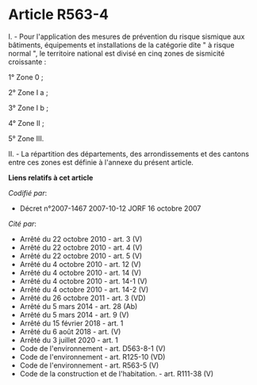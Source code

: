 # Article R563-4

I. - Pour l'application des mesures de prévention du risque sismique aux bâtiments, équipements et installations de la
catégorie dite " à risque normal ", le territoire national est divisé en cinq zones de sismicité croissante :

1° Zone 0 ;

2° Zone I a ;

3° Zone I b ;

4° Zone II ;

5° Zone III.

II. - La répartition des départements, des arrondissements et des cantons entre ces zones est définie à l'annexe du présent
article.

**Liens relatifs à cet article**

_Codifié par_:

  - Décret n°2007-1467 2007-10-12 JORF 16 octobre 2007

_Cité par_:

  - Arrêté du 22 octobre 2010 - art. 3 (V)
  - Arrêté du 22 octobre 2010 - art. 4 (V)
  - Arrêté du 22 octobre 2010 - art. 5 (V)
  - Arrêté du 4 octobre 2010 - art. 12 (V)
  - Arrêté du 4 octobre 2010 - art. 14 (V)
  - Arrêté du 4 octobre 2010 - art. 14-1 (V)
  - Arrêté du 4 octobre 2010 - art. 14-2 (V)
  - Arrêté du 26 octobre 2011 - art. 3 (VD)
  - Arrêté du 5 mars 2014 - art. 28 (Ab)
  - Arrêté du 5 mars 2014 - art. 9 (V)
  - Arrêté du 15 février 2018 - art. 1
  - Arrêté du 6 août 2018 - art. (V)
  - Arrêté du 3 juillet 2020 - art. 1
  - Code de l'environnement - art. D563-8-1 (V)
  - Code de l'environnement - art. R125-10 (VD)
  - Code de l'environnement - art. R563-5 (V)
  - Code de la construction et de l'habitation. - art. R111-38 (V)
